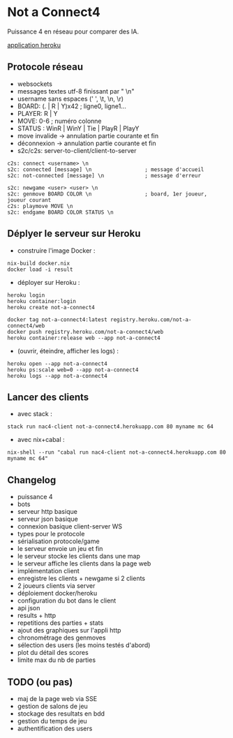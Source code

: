 # Not a Connect4

Puissance 4 en réseau pour comparer des IA.

[application heroku](http://not-a-connect4.herokuapp.com/)

## Protocole réseau

- websockets
- messages textes utf-8 finissant par " \n"
- username sans espaces (' ', \t, \n, \r)
- BOARD: (. | R | Y)x42                         ; ligne0, ligne1...
- PLAYER: R | Y
- MOVE: 0-6                                     ; numéro colonne
- STATUS : WinR | WinY | Tie | PlayR | PlayY
- move invalide -> annulation partie courante et fin
- déconnexion -> annulation partie courante et fin
- s2c/c2s: server-to-client/client-to-server

```
c2s: connect <username> \n
s2c: connected [message] \n                 ; message d'accueil
s2c: not-connected [message] \n             ; message d'erreur

s2c: newgame <user> <user> \n
s2c: genmove BOARD COLOR \n                 ; board, 1er joueur, joueur courant
c2s: playmove MOVE \n
s2c: endgame BOARD COLOR STATUS \n
```

## Déplyer le serveur sur Heroku

- construire l'image Docker :

```
nix-build docker.nix
docker load -i result
```

- déployer sur Heroku :

```
heroku login
heroku container:login
heroku create not-a-connect4

docker tag not-a-connect4:latest registry.heroku.com/not-a-connect4/web
docker push registry.heroku.com/not-a-connect4/web
heroku container:release web --app not-a-connect4
```

- (ouvrir, éteindre, afficher les logs) :

```
heroku open --app not-a-connect4
heroku ps:scale web=0 --app not-a-connect4
heroku logs --app not-a-connect4
```

## Lancer des clients

- avec stack :

```
stack run nac4-client not-a-connect4.herokuapp.com 80 myname mc 64
```

- avec nix+cabal :

```
nix-shell --run "cabal run nac4-client not-a-connect4.herokuapp.com 80 myname mc 64"
```

## Changelog

- puissance 4
- bots
- serveur http basique
- serveur json basique
- connexion basique client-server WS
- types pour le protocole
- sérialisation protocole/game
- le serveur envoie un jeu et fin
- le serveur stocke les clients dans une map
- le serveur affiche les clients dans la page web
- implémentation client
- enregistre les clients + newgame si 2 clients
- 2 joueurs clients via server
- déploiement docker/heroku
- configuration du bot dans le client
- api json
- results + http
- repetitions des parties + stats
- ajout des graphiques sur l'appli http
- chronométrage des genmoves
- sélection des users (les moins testés d'abord)
- plot du détail des scores
- limite max du nb de parties

## TODO (ou pas)

- maj de la page web via SSE
- gestion de salons de jeu
- stockage des resultats en bdd
- gestion du temps de jeu
- authentification des users

